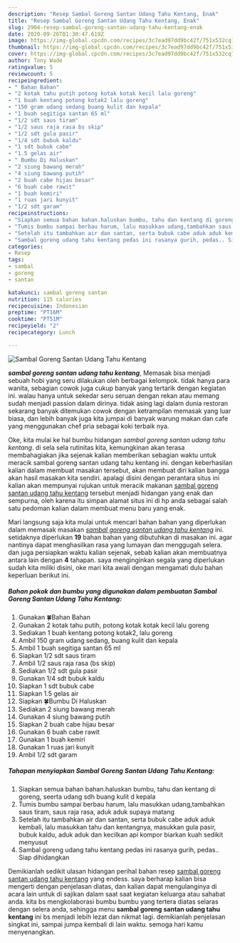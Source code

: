 ```yaml
---
description: "Resep Sambal Goreng Santan Udang Tahu Kentang, Enak"
title: "Resep Sambal Goreng Santan Udang Tahu Kentang, Enak"
slug: 2904-resep-sambal-goreng-santan-udang-tahu-kentang-enak
date: 2020-09-26T01:30:47.619Z
image: https://img-global.cpcdn.com/recipes/3c7ead97dd9bc42f/751x532cq70/sambal-goreng-santan-udang-tahu-kentang-foto-resep-utama.jpg
thumbnail: https://img-global.cpcdn.com/recipes/3c7ead97dd9bc42f/751x532cq70/sambal-goreng-santan-udang-tahu-kentang-foto-resep-utama.jpg
cover: https://img-global.cpcdn.com/recipes/3c7ead97dd9bc42f/751x532cq70/sambal-goreng-santan-udang-tahu-kentang-foto-resep-utama.jpg
author: Tony Wade
ratingvalue: 5
reviewcount: 5
recipeingredient:
- " Bahan Bahan"
- "2 kotak tahu putih potong kotak kotak kecil lalu goreng"
- "1 buah kentang potong kotak2 lalu goreng"
- "150 gram udang sedang buang kulit dan kepala"
- "1 buah segitiga santan 65 ml"
- "1/2 sdt saus tiram"
- "1/2 saus raja rasa bs skip"
- "1/2 sdt gula pasir"
- "1/4 sdt bubuk kaldu"
- "1 sdt bubuk cabe"
- "1.5 gelas air"
- " Bumbu Di Haluskan"
- "2 siung bawang merah"
- "4 siung bawang putih"
- "2 buah cabe hijau besar"
- "6 buah cabe rawit"
- "1 buah kemiri"
- "1 ruas jari kunyit"
- "1/2 sdt garam"
recipeinstructions:
- "Siapkan semua bahan bahan.haluskan bumbu, tahu dan kentang di goreng, seerta udang sdh buang kulit d kepala"
- "Tumis bumbu sampai berbau harum, lalu masukkan udang,tambahkan saus tiram, saus raja rasa, aduk aduk supaya matang"
- "Setelah itu tambahkan air dan santan, serta bubuk cabe aduk aduk kembali, lalu masukkan tahu dan kentangnya, masukkan gula pasir, bubuk kaldu, aduk aduk dan kecilkan api kompor biarkan kuah sedikit menyusut"
- "Sambal goreng udang tahu kentang pedas ini rasanya gurih, pedas.. Siap dihidangkan"
categories:
- Resep
tags:
- sambal
- goreng
- santan

katakunci: sambal goreng santan 
nutrition: 115 calories
recipecuisine: Indonesian
preptime: "PT16M"
cooktime: "PT51M"
recipeyield: "2"
recipecategory: Lunch

---
```



![Sambal Goreng Santan Udang Tahu Kentang](https://img-global.cpcdn.com/recipes/3c7ead97dd9bc42f/751x532cq70/sambal-goreng-santan-udang-tahu-kentang-foto-resep-utama.jpg)

<b><i>sambal goreng santan udang tahu kentang</i></b>, Memasak bisa menjadi sebuah hobi yang seru dilakukan oleh berbagai kelompok. tidak hanya para wanita, sebagian cowok juga cukup banyak yang tertarik dengan kegiatan ini. walau hanya untuk sekedar seru seruan dengan rekan atau memang sudah menjadi passion dalam dirinya. tidak asing lagi dalam dunia restoran sekarang banyak ditemukan cowok dengan ketrampilan memasak yang luar biasa, dan lebih banyak juga kita jumpai di banyak warung makan dan cafe yang menggunakan chef pria sebagai koki terbaik nya.

Oke, kita mulai ke hal bumbu hidangan <i>sambal goreng santan udang tahu kentang</i>. di sela sela rutinitas kita, kemungkinan akan terasa membahagiakan jika sejenak kalian memberikan sebagian waktu untuk meracik sambal goreng santan udang tahu kentang ini. dengan keberhasilan kalian dalam membuat masakan tersebut, akan membuat diri kalian bangga akan hasil masakan kita sendiri. apalagi disini dengan perantara situs ini kalian akan mempunyai rujukan untuk meracik makanan <u>sambal goreng santan udang tahu kentang</u> tersebut menjadi hidangan yang enak dan sempurna, oleh karena itu simpan alamat situs ini di hp anda sebagai salah satu pedoman kalian dalam membuat menu baru yang enak.




Mari langsung saja kita mulai untuk mencari bahan bahan yang diperlukan dalam memasak masakan <u><i>sambal goreng santan udang tahu kentang</i></u> ini. setidaknya diperlukan <b>19</b> bahan bahan yang dibutuhkan di masakan ini. agar nantinya dapat menghasilkan rasa yang lumayan dan menggugah selera. dan juga persiapkan waktu kalian sejenak, sebab kalian akan membuatnya antara lain dengan <b>4</b> tahapan. saya menginginkan segala yang diperlukan sudah kita miliki disini, oke mari kita awali dengan mengamati dulu bahan keperluan berikut ini.

<!--inarticleads1-->

##### Bahan pokok dan bumbu yang digunakan dalam pembuatan Sambal Goreng Santan Udang Tahu Kentang:

1. Gunakan  🍀Bahan Bahan
1. Gunakan 2 kotak tahu putih, potong kotak kotak kecil lalu goreng
1. Sediakan 1 buah kentang potong kotak2, lalu goreng
1. Ambil 150 gram udang sedang, buang kulit dan kepala
1. Ambil 1 buah segitiga santan 65 ml
1. Siapkan 1/2 sdt saus tiram
1. Ambil 1/2 saus raja rasa (bs skip)
1. Sediakan 1/2 sdt gula pasir
1. Gunakan 1/4 sdt bubuk kaldu
1. Siapkan 1 sdt bubuk cabe
1. Siapkan 1.5 gelas air
1. Siapkan  🍀Bumbu Di Haluskan
1. Sediakan 2 siung bawang merah
1. Gunakan 4 siung bawang putih
1. Siapkan 2 buah cabe hijau besar
1. Gunakan 6 buah cabe rawit
1. Gunakan 1 buah kemiri
1. Gunakan 1 ruas jari kunyit
1. Ambil 1/2 sdt garam




<!--inarticleads2-->

##### Tahapan menyiapkan Sambal Goreng Santan Udang Tahu Kentang:

1. Siapkan semua bahan bahan.haluskan bumbu, tahu dan kentang di goreng, seerta udang sdh buang kulit d kepala
1. Tumis bumbu sampai berbau harum, lalu masukkan udang,tambahkan saus tiram, saus raja rasa, aduk aduk supaya matang
1. Setelah itu tambahkan air dan santan, serta bubuk cabe aduk aduk kembali, lalu masukkan tahu dan kentangnya, masukkan gula pasir, bubuk kaldu, aduk aduk dan kecilkan api kompor biarkan kuah sedikit menyusut
1. Sambal goreng udang tahu kentang pedas ini rasanya gurih, pedas.. Siap dihidangkan




Demikianlah sedikit ulasan hidangan perihal bahan resep <u>sambal goreng santan udang tahu kentang</u> yang endess. saya berharap kalian bisa mengerti dengan penjelasan diatas, dan kalian dapat mengulanginya di acara lain untuk di sajikan dalam saat saat kegiatan keluarga atau sahabat anda. kita bs mengkolaborasi bumbu bumbu yang tertera diatas selaras dengan selera anda, sehingga menu <b>sambal goreng santan udang tahu kentang</b> ini bs menjadi lebih lezat dan nikmat lagi. demikianlah penjelasan singkat ini, sampai jumpa kembali di lain waktu. semoga hari kamu menyenangkan.
